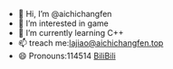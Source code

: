 - 👋 Hi, I’m @aichichangfen
- 👀 I’m interested in game
- 🌱 I’m currently learning C++
- 📫 treach me:lajiao@aichichangfen.top
- 😄 Pronouns:114514
[BiliBili](https://space.bilibili.com/1834519604?spm_id_from=333.1007.0.0)
